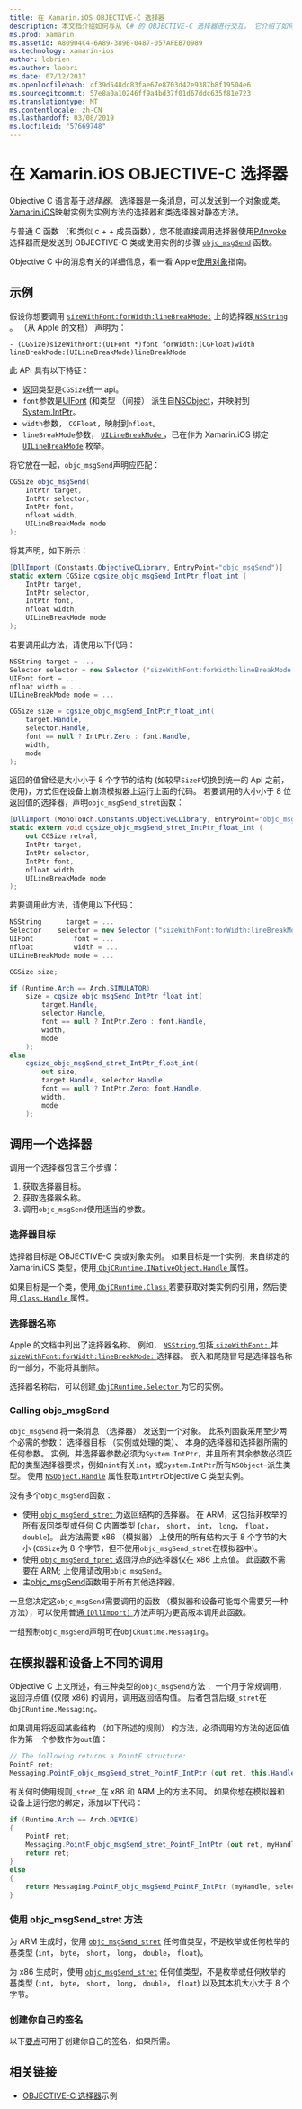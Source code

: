 ```yaml
---
title: 在 Xamarin.iOS OBJECTIVE-C 选择器
description: 本文档介绍如何与从 C# 的 OBJECTIVE-C 选择器进行交互。 它介绍了如何调用选择器和执行此操作时必须考虑在内的技术考虑因素。
ms.prod: xamarin
ms.assetid: A80904C4-6A89-389B-0487-057AFEB70989
ms.technology: xamarin-ios
author: lobrien
ms.author: laobri
ms.date: 07/12/2017
ms.openlocfilehash: cf39d548dc83fae67e8703d42e9387b8f19504e6
ms.sourcegitcommit: 57e8a0a10246ff9a4bd37f01d67ddc635f81e723
ms.translationtype: MT
ms.contentlocale: zh-CN
ms.lasthandoff: 03/08/2019
ms.locfileid: "57669748"
---
```

# <a name="objective-c-selectors-in-xamarinios"></a>在 Xamarin.iOS OBJECTIVE-C 选择器

Objective C 语言基于*选择器*。 选择器是一条消息，可以发送到一个对象或*类*。 [Xamarin.iOS](~/ios/internals/api-design/index.md)映射实例为实例方法的选择器和类选择器对静态方法。

与普通 C 函数 （和类似 c + + 成员函数），您不能直接调用选择器使用[P/Invoke](https://www.mono-project.com/docs/advanced/pinvoke/)选择器而是发送到 OBJECTIVE-C 类或使用实例的步骤 [`objc_msgSend`](https://developer.apple.com/documentation/objectivec/1456712-objc_msgsend)
函数。

Objective C 中的消息有关的详细信息，看一看 Apple[使用对象](https://developer.apple.com/library/archive/documentation/Cocoa/Conceptual/ProgrammingWithObjectiveC/WorkingwithObjects/WorkingwithObjects.html#//apple_ref/doc/uid/TP40011210-CH4-SW2)指南。

## <a name="example"></a>示例

假设你想要调用 [`sizeWithFont:forWidth:lineBreakMode:`](https://developer.apple.com/documentation/foundation/nsstring/1619914-sizewithfont)
上的选择器[ `NSString` ](https://developer.apple.com/documentation/foundation/nsstring)。
（从 Apple 的文档） 声明为：

```objc
- (CGSize)sizeWithFont:(UIFont *)font forWidth:(CGFloat)width lineBreakMode:(UILineBreakMode)lineBreakMode
```

此 API 具有以下特征：

- 返回类型是`CGSize`统一 api。
- `font`参数是[UIFont](xref:UIKit.UIFont) (和类型 （间接） 派生自[NSObject](xref:Foundation.NSObject)，并映射到[System.IntPtr](xref:System.IntPtr)。
- `width`参数， `CGFloat`，映射到`nfloat`。
- `lineBreakMode`参数， [ `UILineBreakMode` ](https://developer.apple.com/documentation/uikit/uilinebreakmode?language=objc)，已在作为 Xamarin.iOS 绑定 [`UILineBreakMode`](xref:UIKit.UILineBreakMode)
枚举。

将它放在一起，`objc_msgSend`声明应匹配：

```csharp
CGSize objc_msgSend(
    IntPtr target, 
    IntPtr selector, 
    IntPtr font, 
    nfloat width, 
    UILineBreakMode mode
);
```

将其声明，如下所示：

```csharp
[DllImport (Constants.ObjectiveCLibrary, EntryPoint="objc_msgSend")]
static extern CGSize cgsize_objc_msgSend_IntPtr_float_int (
    IntPtr target, 
    IntPtr selector,
    IntPtr font,
    nfloat width,
    UILineBreakMode mode
);
```

若要调用此方法，请使用以下代码：

```csharp
NSString target = ...
Selector selector = new Selector ("sizeWithFont:forWidth:lineBreakMode:");
UIFont font = ...
nfloat width = ...
UILineBreakMode mode = ...

CGSize size = cgsize_objc_msgSend_IntPtr_float_int(
    target.Handle, 
    selector.Handle,
    font == null ? IntPtr.Zero : font.Handle,
    width,
    mode
);
```

返回的值曾经是大小小于 8 个字节的结构 (如较早`SizeF`切换到统一的 Api 之前，使用)，方式但在设备上崩溃模拟器上运行上面的代码。 若要调用的大小小于 8 位返回值的选择器，声明`objc_msgSend_stret`函数：

```csharp
[DllImport (MonoTouch.Constants.ObjectiveCLibrary, EntryPoint="objc_msgSend_stret")]
static extern void cgsize_objc_msgSend_stret_IntPtr_float_int (
    out CGSize retval,
    IntPtr target, 
    IntPtr selector,
    IntPtr font,
    nfloat width,
    UILineBreakMode mode
);
```

若要调用此方法，请使用以下代码：

```csharp
NSString      target = ...
Selector    selector = new Selector ("sizeWithFont:forWidth:lineBreakMode:");
UIFont          font = ...
nfloat          width = ...
UILineBreakMode mode = ...

CGSize size;

if (Runtime.Arch == Arch.SIMULATOR)
    size = cgsize_objc_msgSend_IntPtr_float_int(
        target.Handle, 
        selector.Handle,
        font == null ? IntPtr.Zero : font.Handle,
        width,
        mode
    );
else
    cgsize_objc_msgSend_stret_IntPtr_float_int(
        out size,
        target.Handle, selector.Handle,
        font == null ? IntPtr.Zero: font.Handle,
        width,
        mode
    );
```

## <a name="invoking-a-selector"></a>调用一个选择器

调用一个选择器包含三个步骤：

1. 获取选择器目标。
2. 获取选择器名称。
3. 调用`objc_msgSend`使用适当的参数。

### <a name="selector-targets"></a>选择器目标

选择器目标是 OBJECTIVE-C 类或对象实例。 如果目标是一个实例，来自绑定的 Xamarin.iOS 类型，使用[ `ObjCRuntime.INativeObject.Handle` ](https://developer.xamarin.com/api/property/ObjCRuntime.INativeObject.Handle/)属性。

如果目标是一个类，使用[ `ObjCRuntime.Class` ](https://developer.xamarin.com/api/type/ObjCRuntime.Class/)若要获取对类实例的引用，然后使用[ `Class.Handle` ](https://developer.xamarin.com/api/property/ObjCRuntime.Class.Handle/)属性。

### <a name="selector-names"></a>选择器名称

Apple 的文档中列出了选择器名称。 例如， [ `NSString` ](https://developer.apple.com/documentation/foundation/nsstring?language=objc)包括[ `sizeWithFont:` ](https://developer.apple.com/documentation/foundation/nsstring/1619917-sizewithfont?language=objc)并[ `sizeWithFont:forWidth:lineBreakMode:` ](https://developer.apple.com/documentation/foundation/nsstring/1619914-sizewithfont?language=objc)选择器。 嵌入和尾随冒号是选择器名称的一部分，不能将其删除。

选择器名称后，可以创建[ `ObjCRuntime.Selector` ](https://developer.xamarin.com/api/type/ObjCRuntime.Selector/)为它的实例。

### <a name="calling-objcmsgsend"></a>Calling objc_msgSend

`objc_msgSend` 将一条消息 （选择器） 发送到一个对象。 此系列函数采用至少两个必需的参数： 选择器目标 （实例或处理的类）、 本身的选择器和选择器所需的任何参数。 实例，并选择器参数必须为`System.IntPtr`，并且所有其余参数必须匹配的类型选择器要求，例如`nint`有关`int`，或`System.IntPtr`所有`NSObject`-派生类型。 使用 [`NSObject.Handle`](xref:Foundation.NSObject.Handle)
属性获取`IntPtr`Objective C 类型实例。

没有多个`objc_msgSend`函数：

- 使用[ `objc_msgSend_stret` ](https://developer.apple.com/documentation/objectivec/1456730-objc_msgsend_stret?language=objc)为返回结构的选择器。 在 ARM，这包括非枚举的所有返回类型或任何 C 内置类型 (`char`， `short`， `int`， `long`， `float`， `double`)。 此方法需要 x86 （模拟器） 上使用的所有结构大于 8 个字节的大小 (`CGSize`为 8 个字节，但不使用`objc_msgSend_stret`在模拟器中)。 
- 使用[ `objc_msgSend_fpret` ](https://developer.apple.com/documentation/objectivec/1456697-objc_msgsend_fpret?language=objc)返回浮点的选择器仅在 x86 上点值。 此函数不需要在 ARM; 上使用请改用`objc_msgSend`。 
- 主[objc_msgSend](https://developer.apple.com/documentation/objectivec/1456712-objc_msgsend)函数用于所有其他选择器。

一旦您决定这`objc_msgSend`需要调用的函数 （模拟器和设备可能每个需要另一种方法），可以使用普通[ `[DllImport]` ](xref:System.Runtime.InteropServices.DllImportAttribute)方法声明为更高版本调用此函数。

一组预制`objc_msgSend`声明可在`ObjCRuntime.Messaging`。

## <a name="different-invocations-on-simulator-and-device"></a>在模拟器和设备上不同的调用

Objective C 上文所述，有三种类型的`objc_msgSend`方法： 一个用于常规调用，返回浮点值 (仅限 x86) 的调用，调用返回结构值。 后者包含后缀`_stret`在`ObjCRuntime.Messaging`。

如果调用将返回某些结构 （如下所述的规则） 的方法，必须调用的方法的返回值作为第一个参数作为`out`值：

```csharp
// The following returns a PointF structure:
PointF ret;
Messaging.PointF_objc_msgSend_stret_PointF_IntPtr (out ret, this.Handle, selConvertPointFromWindow.Handle, point, window.Handle);
```

有关何时使用规则`_stret_`在 x86 和 ARM 上的方法不同。
如果你想在模拟器和设备上运行您的绑定，添加以下代码：

```csharp
if (Runtime.Arch == Arch.DEVICE)
{
    PointF ret;
    Messaging.PointF_objc_msgSend_stret_PointF_IntPtr (out ret, myHandle, selector.Handle);
    return ret;
} 
else
{
    return Messaging.PointF_objc_msgSend_PointF_IntPtr (myHandle, selector.Handle);
}
```

### <a name="using-the-objcmsgsendstret-method"></a>使用 objc_msgSend_stret 方法

为 ARM 生成时，使用 [`objc_msgSend_stret`](https://developer.apple.com/documentation/objectivec/1456730-objc_msgsend_stret?language=objc)
任何值类型，不是枚举或任何枚举的基类型 (`int`， `byte`， `short`， `long`， `double`， `float`)。

为 x86 生成时，使用 [`objc_msgSend_stret`](https://developer.apple.com/documentation/objectivec/1456730-objc_msgsend_stret?language=objc)
任何值类型，不是枚举或任何枚举的基类型 (`int`， `byte`， `short`， `long`， `double`， `float`) 以及其本机大小大于 8 个字节。

### <a name="creating-your-own-signatures"></a>创建你自己的签名

以下[要点](https://gist.github.com/rolfbjarne/981b778a99425a6e630c)可用于创建你自己的签名，如果所需。

## <a name="related-links"></a>相关链接

- [OBJECTIVE-C 选择器](https://developer.xamarin.com/samples/mac-ios/Objective-C/)示例
